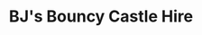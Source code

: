 ---
title: "BJ's Bouncy Castle Hire"
url: /biggin-hill/bjs-bouncy-castle-hire/
shop: Partyzubehör
---